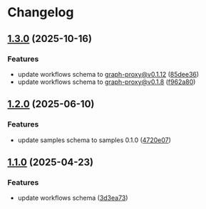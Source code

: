 # Changelog

## [1.3.0](https://github.com/DiamondLightSource/graph-federation/compare/supergraph-schema@v1.2.0...supergraph-schema@v1.3.0) (2025-10-16)


### Features

* update workflows schema to graph-proxy@v0.1.12 ([85dee36](https://github.com/DiamondLightSource/graph-federation/commit/85dee3699bf144c64344dc7bb28d77065b69ae1b))
* update workflows schema to graph-proxy@v0.1.8 ([f962a80](https://github.com/DiamondLightSource/graph-federation/commit/f962a801dd96a9daa1478c502e211092ce163b5b))

## [1.2.0](https://github.com/DiamondLightSource/graph-federation/compare/supergraph-schema@v1.1.0...supergraph-schema@v1.2.0) (2025-06-10)


### Features

* update samples schema to samples 0.1.0 ([4720e07](https://github.com/DiamondLightSource/graph-federation/commit/4720e0785a8c267b725442ce76a198a3f512f205))

## [1.1.0](https://github.com/DiamondLightSource/graph-federation/compare/supergraph-schema@v1.0.0...supergraph-schema@v1.1.0) (2025-04-23)


### Features

* update workflows schema ([3d3ea73](https://github.com/DiamondLightSource/graph-federation/commit/3d3ea73c6a1dcb973a1be661219885ef9d102d00))
